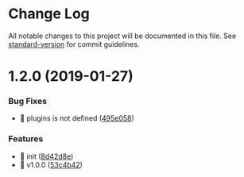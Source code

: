 # Change Log

All notable changes to this project will be documented in this file. See [standard-version](https://github.com/conventional-changelog/standard-version) for commit guidelines.

<a name="1.2.0"></a>
# 1.2.0 (2019-01-27)


### Bug Fixes

* :bug: plugins is not defined ([495e058](https://github.com/huruji/size-table-webpack-plugin/commit/495e058))


### Features

* :tada: init ([8d42d8e](https://github.com/huruji/size-table-webpack-plugin/commit/8d42d8e))
* :tada: v1.0.0 ([53c4b42](https://github.com/huruji/size-table-webpack-plugin/commit/53c4b42))
